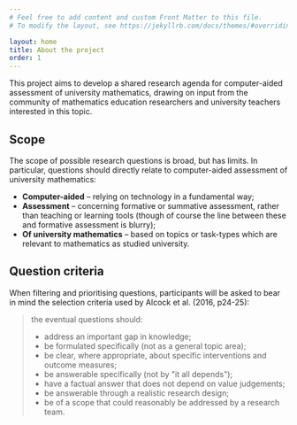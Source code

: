 ```yaml
---
# Feel free to add content and custom Front Matter to this file.
# To modify the layout, see https://jekyllrb.com/docs/themes/#overriding-theme-defaults

layout: home
title: About the project
order: 1
---
```


This project aims to develop a shared research agenda for computer-aided assessment of university mathematics, drawing on input from the community of mathematics education researchers and university teachers interested in this topic.

## Scope
The scope of possible research questions is broad, but has limits. In particular, questions should directly relate to computer-aided assessment of university mathematics:

* **Computer-aided** – relying on technology in a fundamental way;
* **Assessment** – concerning formative or summative assessment, rather than teaching or learning tools (though of course the line between these and formative assessment is blurry);
* **Of university mathematics** – based on topics or task-types which are relevant to mathematics as studied university.


## Question criteria 
When filtering and prioritising questions, participants will be asked to bear in mind the selection criteria used by Alcock et al. (2016, p24-25): 

> the eventual questions should: 
>  - address an important gap in knowledge; 
>  - be formulated specifically (not as a general topic area); 
>  - be clear, where appropriate, about specific interventions and outcome measures; 
>  - be answerable specifically (not by "it all depends"); 
>  - have a factual answer that does not depend on value judgements; 
>  - be answerable through a realistic research design; 
>  - be of a scope that could reasonably be addressed by a research team. 
